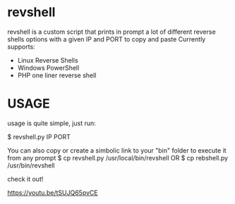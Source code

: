 # revshell
revshell is a custom script that prints in prompt a lot of different reverse shells options with a given IP and PORT to copy and paste 
Currently supports:
- Linux Reverse Shells
- Windows PowerShell 
- PHP one liner reverse shell

# USAGE

usage is quite simple, just run:

$ revshell.py IP PORT

You can also copy or create a simbolic link to your "bin" folder to execute it from any prompt 
$ cp revshell.py /usr/local/bin/revshell
	OR
$ cp rebshell.py /usr/bin/revshell

check it out!

https://youtu.be/tSUJQ65pvCE


